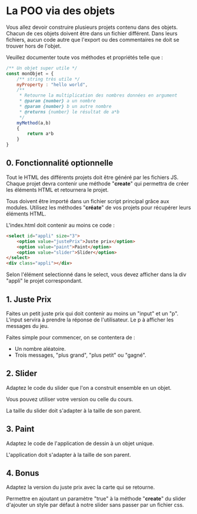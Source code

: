# La POO via des objets #

Vous allez devoir construire plusieurs projets contenu dans des objets.
Chacun de ces objets doivent être dans un fichier différent.
Dans leurs fichiers, aucun code autre que l'export ou des commentaires ne doit se trouver hors de l'objet.

Veuillez documenter toute vos méthodes et propriétés telle que :

```javascript
/** Un objet super utile */
const monObjet = {
    /** string très utile */
    myProperty : "hello world",
    /**
     * Retourne la multiplication des nombres données en argument
     * @param {number} a un nombre
     * @param {number} b un autre nombre
     * @returns {number} le résultat de a*b
     */
    myMethod(a,b)
    {
        return a*b
    }
}
```

## 0. Fonctionnalité optionnelle ##

Tout le HTML des différents projets doit être généré par les fichiers JS.
Chaque projet devra contenir une méthode "**create**" qui permettra de créer les éléments HTML et retournera le projet.

Tous doivent être importé dans un fichier script principal grâce aux modules.
Utilisez les méthodes "**créate**" de vos projets pour récupérer leurs éléments HTML.

L'index.html doit contenir au moins ce code :

```html
<select id="appli" size="3">
    <option value="justePrix">Juste prix</option>
    <option value="paint">Paint</option>
    <option value="slider">Slider</option>
</select>
<div class="appli"></div>
```

Selon l'élément selectionné dans le select, vous devez afficher dans la div "appli" le projet correspondant.

## 1. Juste Prix ##

Faites un petit juste prix qui doit contenir au moins un "input" et un "p".
L'input servira à prendre la réponse de l'utilisateur.
Le p à afficher les messages du jeu.

Faites simple pour commencer, on se contentera de :

- Un nombre aléatoire.
- Trois messages, "plus grand", "plus petit" ou "gagné".

## 2. Slider ##

Adaptez le code du slider que l'on a construit ensemble en un objet.

Vous pouvez utiliser votre version ou celle du cours.

La taille du slider doit s'adapter à la taille de son parent.

## 3. Paint ##

Adaptez le code de l'application de dessin à un objet unique.

L'application doit s'adapter à la taille de son parent.

## 4. Bonus ##

Adaptez la version du juste prix avec la carte qui se retourne.

Permettre en ajoutant un paramètre "true" à la méthode "**create**" du slider d'ajouter un style par défaut à notre slider sans passer par un fichier css.
